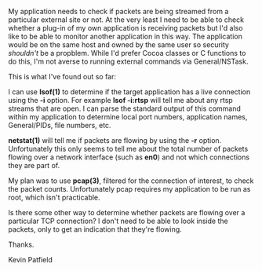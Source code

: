 My application needs to check if packets are being streamed from a particular external site or not. At the very least I need to be able to check whether a plug-in of my own application is receiving packets but I'd also like to be able to monitor another application in this way. The application would be on the same host and owned by the same user so security *shouldn't* be a propblem. While I'd prefer Cocoa classes or C functions to do this, I'm not averse to running external commands via General/NSTask.

This is what I've found out so far:

I can use **lsof(1)** to determine if the target application has a live connection using the **-i** option. For example **lsof -i:rtsp** will tell me about any rtsp streams that are open. I can parse the standard output of this command within my application to determine local port numbers, application names, General/PIDs, file numbers, etc.

**netstat(1)** will tell me if packets are flowing by using the **-r** option. Unfortunately this only seems to tell me about the total number of packets flowing over a network interface (such as **en0**) and not which connections they are part of.

My plan was to use **pcap(3)**, filtered for the connection of interest, to check the packet counts. Unfortunately pcap requires my application to be run as root, which isn't practicable.

Is there some other way to determine whether packets are flowing over a particular TCP connection? I don't need to be able to look inside the packets, only to get an indication that they're flowing.

Thanks.

Kevin Patfield